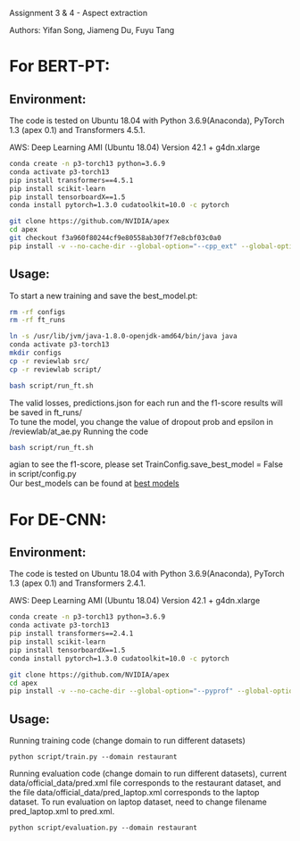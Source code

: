 Assignment 3 & 4 - Aspect extraction

Authors: Yifan Song, Jiameng Du, Fuyu Tang

# For BERT-PT:

## Environment:

The code is tested on Ubuntu 18.04 with Python 3.6.9(Anaconda), PyTorch 1.3 (apex 0.1) and Transformers 4.5.1.

AWS: Deep Learning AMI (Ubuntu 18.04) Version 42.1 + g4dn.xlarge
```bash
conda create -n p3-torch13 python=3.6.9
conda activate p3-torch13
pip install transformers==4.5.1
pip install scikit-learn
pip install tensorboardX==1.5
conda install pytorch=1.3.0 cudatoolkit=10.0 -c pytorch

git clone https://github.com/NVIDIA/apex
cd apex
git checkout f3a960f80244cf9e80558ab30f7f7e8cbf03c0a0
pip install -v --no-cache-dir --global-option="--cpp_ext" --global-option="--cuda_ext" ./
```
## Usage:
To start a new training and save the best_model.pt:  
```bash
rm -rf configs
rm -rf ft_runs
```
```bash
ln -s /usr/lib/jvm/java-1.8.0-openjdk-amd64/bin/java java
conda activate p3-torch13
mkdir configs
cp -r reviewlab src/
cp -r reviewlab script/

bash script/run_ft.sh 
```
The valid losses, predictions.json for each run and the f1-score results will be saved in ft_runs/  
To tune the model, you change the value of dropout prob and epsilon in /reviewlab/at_ae.py
Running the code 
```bash
bash script/run_ft.sh
```
agian to see the f1-score, please set TrainConfig.save_best_model = False in script/config.py  
Our best_models can be found at [best models](https://drive.google.com/drive/folders/1gdFyDsIn7nzRoMScmNLMkagq4nJI51qd?usp=sharing)

# For DE-CNN:

## Environment:

The code is tested on Ubuntu 18.04 with Python 3.6.9(Anaconda), PyTorch 1.3 (apex 0.1) and Transformers 2.4.1.

AWS: Deep Learning AMI (Ubuntu 18.04) Version 42.1 + g4dn.xlarge
```bash
conda create -n p3-torch13 python=3.6.9
conda activate p3-torch13
pip install transformers==2.4.1
pip install scikit-learn
pip install tensorboardX==1.5
conda install pytorch=1.3.0 cudatoolkit=10.0 -c pytorch

git clone https://github.com/NVIDIA/apex
cd apex
pip install -v --no-cache-dir --global-option="--pyprof" --global-option="--cpp_ext" --global-option="--cuda_ext" ./
```

## Usage:
Running training code (change domain to run different datasets)
```
python script/train.py --domain restaurant
```
Running evaluation code (change domain to run different datasets), current data/official_data/pred.xml file corresponds to the restaurant dataset, and the file data/official_data/pred_laptop.xml corresponds to the laptop dataset. To run evaluation on laptop dataset, need to change filename pred_laptop.xml to pred.xml.
```
python script/evaluation.py --domain restaurant
```
